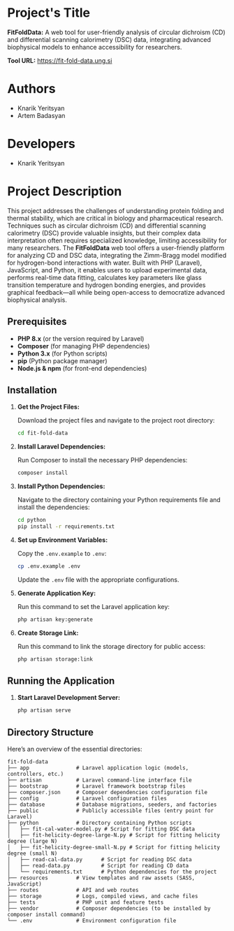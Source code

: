 
# Project's Title

**FitFoldData:** A web tool for user-friendly analysis of circular dichroism (CD) and differential scanning calorimetry (DSC) data, integrating advanced biophysical models to enhance accessibility for researchers.

**Tool URL:** https://fit-fold-data.ung.si

# Authors

- Knarik Yeritsyan
- Artem Badasyan

# Developers

- Knarik Yeritsyan

# Project Description

This project addresses the challenges of understanding protein folding and thermal stability, which are critical in biology and pharmaceutical research. Techniques such as circular dichroism (CD) and differential scanning calorimetry (DSC) provide valuable insights, but their complex data interpretation often requires specialized knowledge, limiting accessibility for many researchers. The **FitFoldData** web tool offers a user-friendly platform for analyzing CD and DSC data, integrating the Zimm-Bragg model modified for hydrogen-bond interactions with water. Built with PHP (Laravel), JavaScript, and Python, it enables users to upload experimental data, performs real-time data fitting, calculates key parameters like glass transition temperature and hydrogen bonding energies, and provides graphical feedback—all while being open-access to democratize advanced biophysical analysis.

## Prerequisites

- **PHP 8.x** (or the version required by Laravel)
- **Composer** (for managing PHP dependencies)
- **Python 3.x** (for Python scripts)
- **pip** (Python package manager)
- **Node.js & npm** (for front-end dependencies)

## Installation

1. **Get the Project Files:**

   Download the project files and navigate to the project root directory:

   ```bash
   cd fit-fold-data
   ```

2. **Install Laravel Dependencies:**

   Run Composer to install the necessary PHP dependencies:

   ```bash
   composer install
   ```

3. **Install Python Dependencies:**

   Navigate to the directory containing your Python requirements file and install the dependencies:

   ```bash
   cd python
   pip install -r requirements.txt
   ```

4. **Set up Environment Variables:**

   Copy the `.env.example` to `.env`:

   ```bash
   cp .env.example .env
   ```

   Update the `.env` file with the appropriate configurations.

5. **Generate Application Key:**

   Run this command to set the Laravel application key:

   ```bash
   php artisan key:generate
   ```

6. **Create Storage Link:**

   Run this command to link the storage directory for public access:

   ```bash
   php artisan storage:link
   ```

## Running the Application

1. **Start Laravel Development Server:**

   ```bash
   php artisan serve
   ```

## Directory Structure

Here’s an overview of the essential directories:

```
fit-fold-data
├── app               # Laravel application logic (models, controllers, etc.)
├── artisan           # Laravel command-line interface file
├── bootstrap         # Laravel framework bootstrap files
├── composer.json     # Composer dependencies configuration file
├── config            # Laravel configuration files
├── database          # Database migrations, seeders, and factories
├── public            # Publicly accessible files (entry point for Laravel)
├── python            # Directory containing Python scripts
│   ├── fit-cal-water-model.py # Script for fitting DSC data
│   ├── fit-helicity-degree-large-N.py # Script for fitting helicity degree (large N)
│   ├── fit-helicity-degree-small-N.py # Script for fitting helicity degree (small N)
│   ├── read-cal-data.py      # Script for reading DSC data
│   ├── read-data.py          # Script for reading CD data
│   └── requirements.txt      # Python dependencies for the project
├── resources         # View templates and raw assets (SASS, JavaScript)
├── routes            # API and web routes
├── storage           # Logs, compiled views, and cache files
├── tests             # PHP unit and feature tests
├── vendor            # Composer dependencies (to be installed by composer install command)
└── .env              # Environment configuration file
```